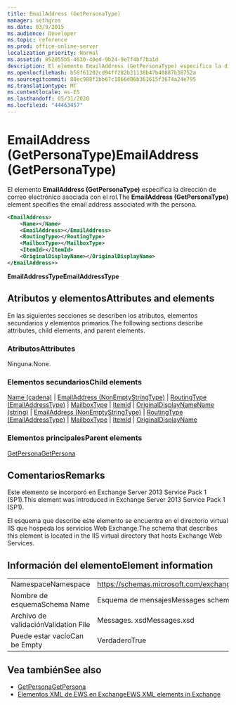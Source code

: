```yaml
---
title: EmailAddress (GetPersonaType)
manager: sethgros
ms.date: 03/9/2015
ms.audience: Developer
ms.topic: reference
ms.prod: office-online-server
localization_priority: Normal
ms.assetid: 052055b5-4630-40ed-9b24-9e7f4bf7ba1d
description: El elemento EmailAddress (GetPersonaType) especifica la dirección de correo electrónico asociada con el rol.
ms.openlocfilehash: b58f61202cd94ff282b21138b47b40887b38752a
ms.sourcegitcommit: 88ec988f2bb67c1866d06b361615f3674a24e795
ms.translationtype: MT
ms.contentlocale: es-ES
ms.lasthandoff: 05/31/2020
ms.locfileid: "44463457"
---
```

# <a name="emailaddress-getpersonatype"></a><span data-ttu-id="62880-103">EmailAddress (GetPersonaType)</span><span class="sxs-lookup"><span data-stu-id="62880-103">EmailAddress (GetPersonaType)</span></span>

<span data-ttu-id="62880-104">El elemento **EmailAddress (GetPersonaType)** especifica la dirección de correo electrónico asociada con el rol.</span><span class="sxs-lookup"><span data-stu-id="62880-104">The **EmailAddress (GetPersonaType)** element specifies the email address associated with the persona.</span></span> 
  
```XML
<EmailAddress>
    <Name></Name>
    <EmailAddress></EmailAddress>
    <RoutingType></RoutingType>
    <MailboxType></MailboxType>
    <ItemId></ItemId>
    <OriginalDisplayName></OriginalDisplayName>
</EmailAddress>>
```

 <span data-ttu-id="62880-105">**EmailAddressType**</span><span class="sxs-lookup"><span data-stu-id="62880-105">**EmailAddressType**</span></span>
## <a name="attributes-and-elements"></a><span data-ttu-id="62880-106">Atributos y elementos</span><span class="sxs-lookup"><span data-stu-id="62880-106">Attributes and elements</span></span>

<span data-ttu-id="62880-107">En las siguientes secciones se describen los atributos, elementos secundarios y elementos primarios.</span><span class="sxs-lookup"><span data-stu-id="62880-107">The following sections describe attributes, child elements, and parent elements.</span></span>
  
### <a name="attributes"></a><span data-ttu-id="62880-108">Atributos</span><span class="sxs-lookup"><span data-stu-id="62880-108">Attributes</span></span>

<span data-ttu-id="62880-109">Ninguna.</span><span class="sxs-lookup"><span data-stu-id="62880-109">None.</span></span>
  
### <a name="child-elements"></a><span data-ttu-id="62880-110">Elementos secundarios</span><span class="sxs-lookup"><span data-stu-id="62880-110">Child elements</span></span>

<span data-ttu-id="62880-111">[Name (cadena)](name-string.md)  |  [EmailAddress (NonEmptyStringType)](emailaddress-nonemptystringtype.md)  |  [RoutingType (EmailAddressType)](routingtype-emailaddresstype.md)  |  [MailboxType](mailboxtype.md)  |  [Itemid](itemid.md)  |  [OriginalDisplayName](originaldisplayname.md)</span><span class="sxs-lookup"><span data-stu-id="62880-111">[Name (string)](name-string.md) | [EmailAddress (NonEmptyStringType)](emailaddress-nonemptystringtype.md) | [RoutingType (EmailAddressType)](routingtype-emailaddresstype.md) | [MailboxType](mailboxtype.md) | [ItemId](itemid.md) | [OriginalDisplayName](originaldisplayname.md)</span></span>
  
### <a name="parent-elements"></a><span data-ttu-id="62880-112">Elementos principales</span><span class="sxs-lookup"><span data-stu-id="62880-112">Parent elements</span></span>

[<span data-ttu-id="62880-113">GetPersona</span><span class="sxs-lookup"><span data-stu-id="62880-113">GetPersona</span></span>](getpersona.md)
  
## <a name="remarks"></a><span data-ttu-id="62880-114">Comentarios</span><span class="sxs-lookup"><span data-stu-id="62880-114">Remarks</span></span>

<span data-ttu-id="62880-115">Este elemento se incorporó en Exchange Server 2013 Service Pack 1 (SP1).</span><span class="sxs-lookup"><span data-stu-id="62880-115">This element was introduced in Exchange Server 2013 Service Pack 1 (SP1).</span></span>
  
<span data-ttu-id="62880-116">El esquema que describe este elemento se encuentra en el directorio virtual IIS que hospeda los servicios Web Exchange.</span><span class="sxs-lookup"><span data-stu-id="62880-116">The schema that describes this element is located in the IIS virtual directory that hosts Exchange Web Services.</span></span>
  
## <a name="element-information"></a><span data-ttu-id="62880-117">Información del elemento</span><span class="sxs-lookup"><span data-stu-id="62880-117">Element information</span></span>

|||
|:-----|:-----|
|<span data-ttu-id="62880-118">Namespace</span><span class="sxs-lookup"><span data-stu-id="62880-118">Namespace</span></span>  <br/> |https://schemas.microsoft.com/exchange/services/2006/messages  <br/> |
|<span data-ttu-id="62880-119">Nombre de esquema</span><span class="sxs-lookup"><span data-stu-id="62880-119">Schema Name</span></span>  <br/> |<span data-ttu-id="62880-120">Esquema de mensajes</span><span class="sxs-lookup"><span data-stu-id="62880-120">Messages schema</span></span>  <br/> |
|<span data-ttu-id="62880-121">Archivo de validación</span><span class="sxs-lookup"><span data-stu-id="62880-121">Validation File</span></span>  <br/> |<span data-ttu-id="62880-122">Messages. xsd</span><span class="sxs-lookup"><span data-stu-id="62880-122">Messages.xsd</span></span>  <br/> |
|<span data-ttu-id="62880-123">Puede estar vacío</span><span class="sxs-lookup"><span data-stu-id="62880-123">Can be Empty</span></span>  <br/> |<span data-ttu-id="62880-124">Verdadero</span><span class="sxs-lookup"><span data-stu-id="62880-124">True</span></span>  <br/> |
   
## <a name="see-also"></a><span data-ttu-id="62880-125">Vea también</span><span class="sxs-lookup"><span data-stu-id="62880-125">See also</span></span>

- [<span data-ttu-id="62880-126">GetPersona</span><span class="sxs-lookup"><span data-stu-id="62880-126">GetPersona</span></span>](getpersona.md)
- [<span data-ttu-id="62880-127">Elementos XML de EWS en Exchange</span><span class="sxs-lookup"><span data-stu-id="62880-127">EWS XML elements in Exchange</span></span>](ews-xml-elements-in-exchange.md)

